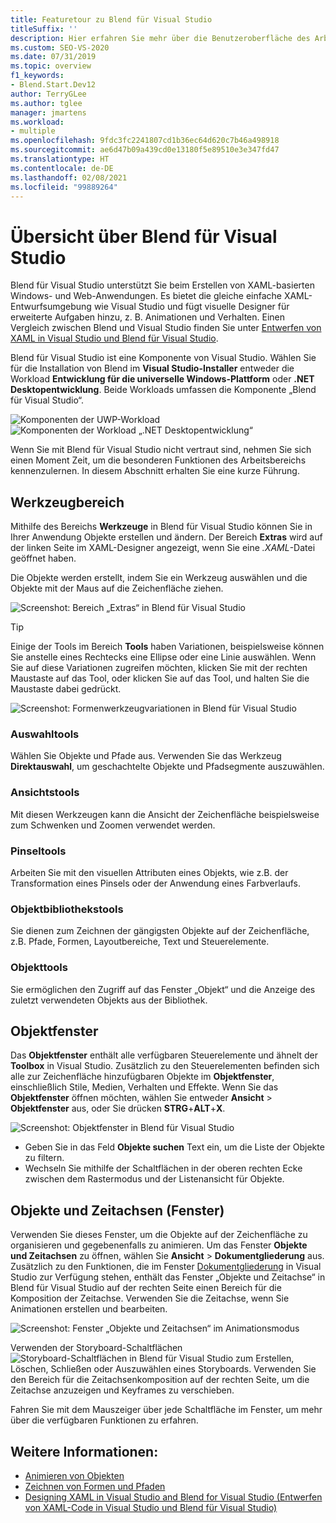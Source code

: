 ```yaml
---
title: Featuretour zu Blend für Visual Studio
titleSuffix: ''
description: Hier erfahren Sie mehr über die Benutzeroberfläche des Arbeitsbereichs sowie über Features von Blend für Visual Studio, eine Komponente zum Entwerfen XAML-basierter Windows-Anwendungen und Webanwendungen.
ms.custom: SEO-VS-2020
ms.date: 07/31/2019
ms.topic: overview
f1_keywords:
- Blend.Start.Dev12
author: TerryGLee
ms.author: tglee
manager: jmartens
ms.workload:
- multiple
ms.openlocfilehash: 9fdc3fc2241807cd1b36ec64d620c7b46a498918
ms.sourcegitcommit: ae6d47b09a439cd0e13180f5e89510e3e347fd47
ms.translationtype: HT
ms.contentlocale: de-DE
ms.lasthandoff: 02/08/2021
ms.locfileid: "99889264"
---
```

# <a name="blend-for-visual-studio-overview"></a>Übersicht über Blend für Visual Studio

Blend für Visual Studio unterstützt Sie beim Erstellen von XAML-basierten Windows- und Web-Anwendungen. Es bietet die gleiche einfache XAML-Entwurfsumgebung wie Visual Studio und fügt visuelle Designer für erweiterte Aufgaben hinzu, z. B. Animationen und Verhalten. Einen Vergleich zwischen Blend und Visual Studio finden Sie unter [Entwerfen von XAML in Visual Studio und Blend für Visual Studio](../xaml-tools/designing-xaml-in-visual-studio.md).

Blend für Visual Studio ist eine Komponente von Visual Studio. Wählen Sie für die Installation von Blend im **Visual Studio-Installer** entweder die Workload **Entwicklung für die universelle Windows-Plattform** oder **.NET Desktopentwicklung**. Beide Workloads umfassen die Komponente „Blend für Visual Studio“.

![Komponenten der UWP-Workload](media/installer-uwp.png)&nbsp;&nbsp;&nbsp;&nbsp;![Komponenten der Workload „.NET Desktopentwicklung“](media/installer-dotnet-desktop.png)

Wenn Sie mit Blend für Visual Studio nicht vertraut sind, nehmen Sie sich einen Moment Zeit, um die besonderen Funktionen des Arbeitsbereichs kennenzulernen. In diesem Abschnitt erhalten Sie eine kurze Führung.

## <a name="tools-panel"></a>Werkzeugbereich

Mithilfe des Bereichs **Werkzeuge** in Blend für Visual Studio können Sie in Ihrer Anwendung Objekte erstellen und ändern. Der Bereich **Extras** wird auf der linken Seite im XAML-Designer angezeigt, wenn Sie eine *.XAML*-Datei geöffnet haben.

Die Objekte werden erstellt, indem Sie ein Werkzeug auswählen und die Objekte mit der Maus auf die Zeichenfläche ziehen.

![Screenshot: Bereich „Extras“ in Blend für Visual Studio](media/blend-tools-panel.png)

> [!TIP]
> Einige der Tools im Bereich **Tools** haben Variationen, beispielsweise können Sie anstelle eines Rechtecks eine Ellipse oder eine Linie auswählen. Wenn Sie auf diese Variationen zugreifen möchten, klicken Sie mit der rechten Maustaste auf das Tool, oder klicken Sie auf das Tool, und halten Sie die Maustaste dabei gedrückt.
>
> ![Screenshot: Formenwerkzeugvariationen in Blend für Visual Studio](media/blend-rectangle-tool-variations.png)

### <a name="selection-tools"></a>Auswahltools

Wählen Sie Objekte und Pfade aus. Verwenden Sie das Werkzeug **Direktauswahl**, um geschachtelte Objekte und Pfadsegmente auszuwählen.

### <a name="view-tools"></a>Ansichtstools

Mit diesen Werkzeugen kann die Ansicht der Zeichenfläche beispielsweise zum Schwenken und Zoomen verwendet werden.

### <a name="brush-tools"></a>Pinseltools

Arbeiten Sie mit den visuellen Attributen eines Objekts, wie z.B. der Transformation eines Pinsels oder der Anwendung eines Farbverlaufs.

### <a name="object-tools"></a>Objektbibliothekstools

Sie dienen zum Zeichnen der gängigsten Objekte auf der Zeichenfläche, z.B. Pfade, Formen, Layoutbereiche, Text und Steuerelemente.

### <a name="asset-tools"></a>Objekttools

Sie ermöglichen den Zugriff auf das Fenster „Objekt“ und die Anzeige des zuletzt verwendeten Objekts aus der Bibliothek.

## <a name="assets-window"></a>Objektfenster

Das **Objektfenster** enthält alle verfügbaren Steuerelemente und ähnelt der **Toolbox** in Visual Studio. Zusätzlich zu den Steuerelementen befinden sich alle zur Zeichenfläche hinzufügbaren Objekte im **Objektfenster**, einschließlich Stile, Medien, Verhalten und Effekte. Wenn Sie das **Objektfenster** öffnen möchten, wählen Sie entweder **Ansicht** > **Objektfenster** aus, oder Sie drücken **STRG**+**ALT**+**X**.

![Screenshot: Objektfenster in Blend für Visual Studio](media/blend-assets-window.png)

- Geben Sie in das Feld **Objekte suchen** Text ein, um die Liste der Objekte zu filtern.
- Wechseln Sie mithilfe der Schaltflächen in der oberen rechten Ecke zwischen dem Rastermodus und der Listenansicht für Objekte.

## <a name="objects-and-timeline-window"></a>Objekte und Zeitachsen (Fenster)

Verwenden Sie dieses Fenster, um die Objekte auf der Zeichenfläche zu organisieren und gegebenenfalls zu animieren. Um das Fenster **Objekte und Zeitachsen** zu öffnen, wählen Sie **Ansicht** > **Dokumentgliederung** aus. Zusätzlich zu den Funktionen, die im Fenster [Dokumentgliederung](creating-a-ui-by-using-xaml-designer-in-visual-studio.md#document-outline-window) in Visual Studio zur Verfügung stehen, enthält das Fenster „Objekte und Zeitachse“ in Blend für Visual Studio auf der rechten Seite einen Bereich für die Komposition der Zeitachse. Verwenden Sie die Zeitachse, wenn Sie Animationen erstellen und bearbeiten.

![Screenshot: Fenster „Objekte und Zeitachsen“ im Animationsmodus](media/storyboard-timeline.png)

Verwenden der Storyboard-Schaltflächen ![Storyboard-Schaltflächen in Blend für Visual Studio](media/storyboard-buttons.png) zum Erstellen, Löschen, Schließen oder Auszuwählen eines Storyboards. Verwenden Sie den Bereich für die Zeitachsenkomposition auf der rechten Seite, um die Zeitachse anzuzeigen und Keyframes zu verschieben.

Fahren Sie mit dem Mauszeiger über jede Schaltfläche im Fenster, um mehr über die verfügbaren Funktionen zu erfahren.

## <a name="see-also"></a>Weitere Informationen:

- [Animieren von Objekten](../xaml-tools/animate-objects-in-xaml-designer.md)
- [Zeichnen von Formen und Pfaden](../xaml-tools/draw-shapes-and-paths.md)
- [Designing XAML in Visual Studio and Blend for Visual Studio (Entwerfen von XAML-Code in Visual Studio und Blend für Visual Studio)](../xaml-tools/designing-xaml-in-visual-studio.md)
